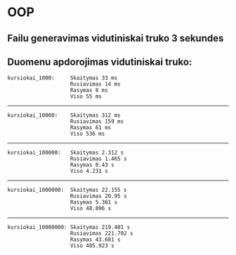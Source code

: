 # OOP
Failu generavimas vidutiniskai truko 3 sekundes
------------------------------------------------------------
Duomenu apdorojimas vidutiniskai truko:
------------------------------------------------------------
    kursiokai_1000:     Skaitymas 33 ms
                        Rusiavimas 14 ms
                        Rasymas 8 ms
                        Viso 55 ms
------------------------------------------------------------
    kursiokai_10000:    Skaitymas 312 ms
                        Rusiavimas 159 ms
                        Rasymas 61 ms
                        Viso 536 ms
------------------------------------------------------------
    kursiokai_100000:   Skaitymas 2.312 s
                        Rusiavimas 1.465 s
                        Rasymas 0.43 s
                        Viso 4.231 s
------------------------------------------------------------
    kursiokai_1000000:  Skaitymas 22.155 s
                        Rusiavimas 20.95 s
                        Rasymas 5.361 s
                        Viso 48.896 s
------------------------------------------------------------
    kursiokai_10000000: Skaitymas 219.401 s
                        Rusiavimas 221.702 s
                        Rasymas 43.681 s
                        Viso 485.923 s
    